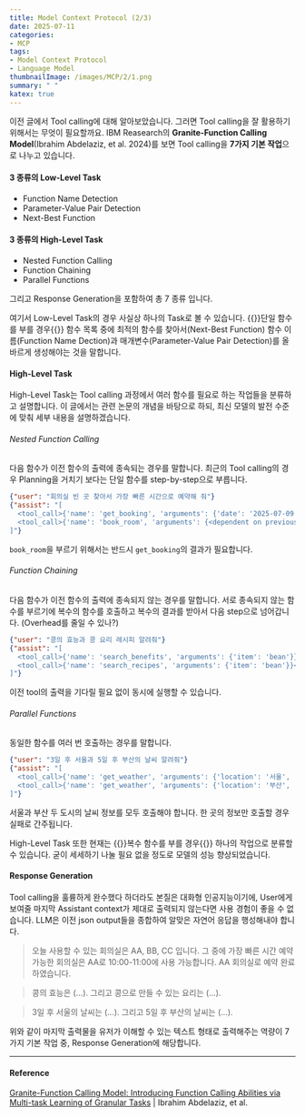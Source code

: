 ```yaml
---
title: Model Context Protocol (2/3)
date: 2025-07-11
categories:
- MCP
tags:
- Model Context Protocol
- Language Model
thumbnailImage: /images/MCP/2/1.png
summary: " "
katex: true
---
```

이전 글에서 Tool calling에 대해 알아보았습니다. 그러면 Tool calling을 잘 활용하기 위해서는 무엇이 필요할까요. IBM Reasearch의 <strong>Granite-Function Calling Model</strong>(Ibrahim Abdelaziz, et al. 2024)를 보면 Tool calling을 <strong>7가지 기본 작업</strong>으로 나누고 있습니다.

#### 3 종류의 Low-Level Task
- Function Name Detection
- Parameter-Value Pair Detection
- Next-Best Function
#### 3 종류의 High-Level Task
- Nested Function Calling
- Function Chaining
- Parallel Functions

그리고 Response Generation을 포함하여 총 7 종류 입니다.

여기서 Low-Level Task의 경우 사실상 하나의 Task로 볼 수 있습니다. {{<hl-text primary>}}단일 함수를 부를 경우{{</hl-text>}} 함수 목록 중에 최적의 함수를 찾아서(Next-Best Function) 함수 이름(Function Name Dection)과 매개변수(Parameter-Value Pair Detection)를 올바르게 생성해야는 것을 말합니다. 

#### High-Level Task
High-Level Task는 Tool calling 과정에서 여러 함수를 필요로 하는 작업들을 분류하고 설명합니다. 이 글에서는 관련 논문의 개념을 바탕으로 하되, 최신 모델의 발전 수준에 맞춰 세부 내용을 설명하겠습니다.

###### Nested Function Calling
다음 함수가 이전 함수의 출력에 종속되는 경우를 말합니다. 최근의 Tool calling의 경우 Planning을 거치기 보다는 단일 함수를 step-by-step으로 부릅니다.

```json
{"user": "회의실 빈 곳 찾아서 가장 빠른 시간으로 예약해 줘"}
{"assist": "[
  <tool_call>{'name': 'get_booking', 'arguments': {'date': '2025-07-09', 'room': 'All'}}</tool_call>,
  <tool_call>{'name': 'book_room', 'arguments': {<dependent on previous response>}}</tool_call>
]"}
```
`book_room`을 부르기 위해서는 반드시 `get_booking`의 결과가 필요합니다.

###### Function Chaining
다음 함수가 이전 함수의 출력에 종속되지 않는 경우를 말합니다. 서로 종속되지 않는 함수를 부르기에 복수의 함수를 호출하고 복수의 결과를 받아서 다음 step으로 넘어갑니다. (Overhead를 줄일 수 있나?)

```json
{"user": "콩의 효능과 콩 요리 레시피 알려줘"}
{"assist": "[
  <tool_call>{'name': 'search_benefits', 'arguments': {'item': 'bean'}}</tool_call>,
  <tool_call>{'name': 'search_recipes', 'arguments': {'item': 'bean'}}</tool_call>
]"}
```
이전 tool의 출력을 기다릴 필요 없이 동시에 실행할 수 있습니다.

###### Parallel Functions
동일한 함수를 여러 번 호출하는 경우를 말합니다.

```json
{"user": "3일 후 서울과 5일 후 부산의 날씨 알려줘"}
{"assist": "[
  <tool_call>{'name': 'get_weather', 'arguments': {'location': '서울', 'time_range': 3}}</tool_call>,
  <tool_call>{'name': 'get_weather', 'arguments': {'location': '부산', 'time_range': 5}}</tool_call>
]"}
```

서울과 부산 두 도시의 날씨 정보를 모두 호출해야 합니다. 한 곳의 정보만 호출할 경우 실패로 간주됩니다.
<br>

High-Level Task 또한 현재는 {{<hl-text primary>}}복수 함수를 부를 경우{{</hl-text>}} 하나의 작업으로 분류할 수 있습니다. 굳이 세세하기 나눌 필요 없을 정도로 모델의 성능 향상되었습니다.

#### Response Generation
Tool calling을 훌륭하게 완수했다 하더라도 본질은 대화형 인공지능이기에, User에게 보여줄 마지막 Assistant context가 제대로 출력되지 않는다면 사용 경험이 좋을 수 없습니다. LLM은 이전 json output들을 종합하여 알맞은 자연어 응답을 행성해내야 합니다.

> 오늘 사용할 수 있는 회의실은 AA, BB, CC 입니다. 그 중에 가장 빠른 시간 예약 가능한 회의실은 AA로 10:00-11:00에 사용 가능합니다. AA 회의실로 예약 완료하였습니다.

> 콩의 효능은 (...). 그리고 콩으로 만들 수 있는 요리는 (...).

> 3일 후 서울의 날씨는 (...). 그리고 5일 후 부산의 날씨는 (...).

위와 같이 마지막 출력물을 유저가 이해할 수 있는 텍스트 형태로 출력해주는 역량이 7가지 기본 작업 중, Response Generation에 해당합니다.

---
#### Reference
[Granite-Function Calling Model: Introducing Function Calling Abilities via Multi-task Learning of Granular Tasks](https://arxiv.org/abs/2407.00121v1) | Ibrahim Abdelaziz, et al.  